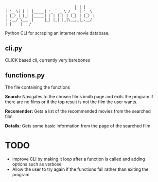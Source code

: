 ```                              _ _
 _ __  _   _       _ __ ___   __| | |__
| '_ \| | | |_____| '_ ` _ \ / _` | '_ \
| |_) | |_| |_____| | | | | | (_| | |_) |
| .__/ \__, |     |_| |_| |_|\__,_|_.__/
|_|    |___/
```
Python CLI for scraping an internet movie database.

## cli.py
  
  CLICK based cli, currently very barebones
  
## functions.py

  The file containing the functions
  
  __Search:__ Navigates to the chosen films imdb page and exits the program if there are no films or if the top result is not the film the user wants.

  __Recomender:__ Gets a list of the recommended movies from the searched film
 
  __Details:__ Gets some basic information from the page of the searched film

# TODO
  
  * Improve CLI by making it loop after a function is called and adding options such as verbose
  * Allow the user to try again if the functions fail rather than exiting the program
